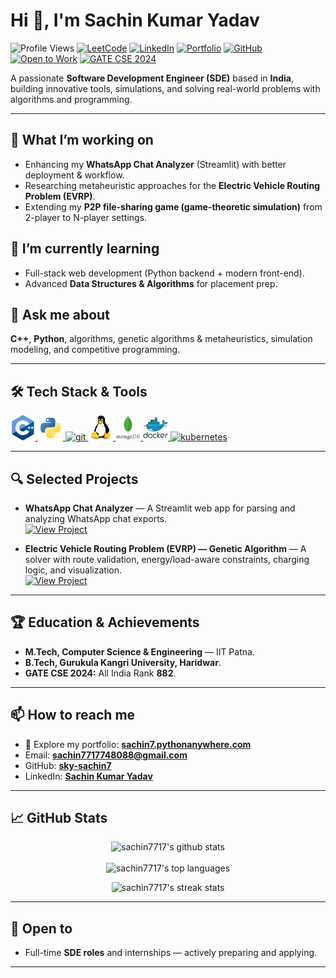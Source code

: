# Hi 👋, I'm Sachin Kumar Yadav

![Profile Views](https://komarev.com/ghpvc/?username=sachin7717\&color=blue)
[![LeetCode](https://img.shields.io/badge/LeetCode-Profile-orange)](https://leetcode.com/u/sachin7717748088/)
[![LinkedIn](https://img.shields.io/badge/LinkedIn-Connect-blue)](https://www.linkedin.com/in/sachin-kumar-yadav-698b97201)
[![Portfolio](https://img.shields.io/badge/Portfolio-sachin7.pythonanywhere.com-brightgreen)](https://sachin7.pythonanywhere.com/)
[![GitHub](https://img.shields.io/badge/GitHub-sachin-black)](https://github.com/sky-sachin7)
[![Open to Work](https://img.shields.io/badge/Open%20To-Opportunities-red)](mailto:sachin7717748088@gmail.com)
[![GATE CSE 2024](https://img.shields.io/badge/GATE%20CSE%202024-AIR%20882-yellow)]()

A passionate **Software Development Engineer (SDE)** based in **India**, building innovative tools, simulations, and solving real-world problems with algorithms and programming.

---

## 🔭 What I’m working on

* Enhancing my **WhatsApp Chat Analyzer** (Streamlit) with better deployment & workflow.
* Researching metaheuristic approaches for the **Electric Vehicle Routing Problem (EVRP)**.
* Extending my **P2P file-sharing game (game-theoretic simulation)** from 2-player to N-player settings.

## 🌱 I’m currently learning

* Full-stack web development (Python backend + modern front-end).
* Advanced **Data Structures & Algorithms** for placement prep.

## 💬 Ask me about

**C++**, **Python**, algorithms, genetic algorithms & metaheuristics, simulation modeling, and competitive programming.

---

## 🛠️ Tech Stack & Tools

<p align="left"> 
  <a href="https://www.w3schools.com/cpp/" target="_blank"> <img src="https://raw.githubusercontent.com/devicons/devicon/master/icons/cplusplus/cplusplus-original.svg" alt="cplusplus" width="40" height="40"/> </a>
  <a href="https://www.python.org" target="_blank"> <img src="https://raw.githubusercontent.com/devicons/devicon/master/icons/python/python-original.svg" alt="python" width="40" height="40"/> </a>
  <a href="https://git-scm.com/" target="_blank"> <img src="https://www.vectorlogo.zone/logos/git-scm/git-scm-icon.svg" alt="git" width="40" height="40"/> </a>
  <a href="https://www.linux.org/" target="_blank"> <img src="https://raw.githubusercontent.com/devicons/devicon/master/icons/linux/linux-original.svg" alt="linux" width="40" height="40"/> </a>
  <a href="https://www.mongodb.com/" target="_blank"> <img src="https://raw.githubusercontent.com/devicons/devicon/master/icons/mongodb/mongodb-original-wordmark.svg" alt="mongodb" width="40" height="40"/> </a>
  <a href="https://www.docker.com/" target="_blank"> <img src="https://raw.githubusercontent.com/devicons/devicon/master/icons/docker/docker-original-wordmark.svg" alt="docker" width="40" height="40"/> </a>
  <a href="https://kubernetes.io" target="_blank"> <img src="https://www.vectorlogo.zone/logos/kubernetes/kubernetes-icon.svg" alt="kubernetes" width="40" height="40"/> </a>
</p>

---

## 🔍 Selected Projects

* **WhatsApp Chat Analyzer** — A Streamlit web app for parsing and analyzing WhatsApp chat exports. <br>
  [![View Project](https://img.shields.io/badge/View-Project-blue)](https://github.com/sky-sachin7/whatsapp_chat)

* **Electric Vehicle Routing Problem (EVRP) — Genetic Algorithm** — A solver with route validation, energy/load-aware constraints, charging logic, and visualization. <br>
  [![View Project](https://img.shields.io/badge/View-Project-blue)](https://github.com/sky-sachin7/EVRP)

---

## 🏆 Education & Achievements

* **M.Tech, Computer Science & Engineering** — IIT Patna.
* **B.Tech, Gurukula Kangri University, Haridwar**.
* **GATE CSE 2024:** All India Rank **882**.

---

## 📫 How to reach me

* 📄 Explore my portfolio: **[sachin7.pythonanywhere.com](https://sachin7.pythonanywhere.com/)**
* Email: **[sachin7717748088@gmail.com](mailto:sachin7717748088@gmail.com)**
* GitHub: **[sky-sachin7](https://github.com/sky-sachin7)**
* LinkedIn: **[Sachin Kumar Yadav](https://www.linkedin.com/in/sachin-kumar-yadav-698b97201)**

---

## 📈 GitHub Stats

<p align="center">
  <img src="https://github-readme-stats.vercel.app/api?username=sachin7717&show_icons=true&locale=en&theme=dark" alt="sachin7717's github stats" />
  <br><br>
  <img src="https://github-readme-stats.vercel.app/api/top-langs?username=sachin7717&show_icons=true&locale=en&layout=compact&theme=dark" alt="sachin7717's top languages" />
</p>

<p align="center">
  <img src="https://github-readme-streak-stats.herokuapp.com/?user=sachin7717&theme=dark" alt="sachin7717's streak stats" />
</p>

---

## 📌 Open to

* Full-time **SDE roles** and internships — actively preparing and applying.

---
